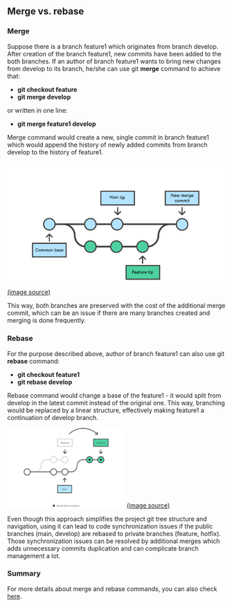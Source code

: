 ## Merge vs. rebase

### Merge

Suppose there is a branch feature1 which originates from branch develop. After creation of the branch feature1, new commits have been added to the both branches. If an author of branch feature1 wants to bring new changes from develop to its branch, he/she can use git **merge** command to achieve that:
- **git checkout feature**
- **git merge develop**

or written in one line:
- **git merge feature1 develop**
 
Merge command would create a new, single commit in branch feature1 which would append the history of newly added commits from branch develop to the history of feature1.

![gitmergeimage](/resources/git-merge.png) [(image source)](https://www.atlassian.com/git/tutorials/using-branches/git-merge)
 
This way, both branches are preserved with the cost of the additional merge commit, which can be an issue if there are many branches created and merging is done frequently.

### Rebase

For the purpose described above, author of branch feature1 can also use git **rebase** command:
- **git checkout feature1**
- **git rebase develop**

Rebase command would change a base of the feature1 - it would split from develop in the latest commit instead of the original one. This way, branching would be replaced by a linear structure, effectively making feature1 a continuation of develop branch. 

![gitrebaseimage](/resources/git-rebase.png) [(image source)](https://www.atlassian.com/git/tutorials/rewriting-history/git-rebase)

Even though this approach simplifies the project git tree structure and navigation, using it can lead to code synchronization issues if the public branches (main, develop) are rebased to private branches (feature, hotfix). Those synchronization issues can be resolved by additional merges which adds unnecessary commits duplication and can complicate branch management a lot.

### Summary

For more details about merge and rebase commands, you can also check [here](https://www.atlassian.com/git/tutorials/merging-vs-rebasing).